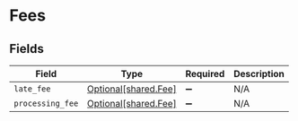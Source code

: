 # Fees


## Fields

| Field                                              | Type                                               | Required                                           | Description                                        |
| -------------------------------------------------- | -------------------------------------------------- | -------------------------------------------------- | -------------------------------------------------- |
| `late_fee`                                         | [Optional[shared.Fee]](../../models/shared/fee.md) | :heavy_minus_sign:                                 | N/A                                                |
| `processing_fee`                                   | [Optional[shared.Fee]](../../models/shared/fee.md) | :heavy_minus_sign:                                 | N/A                                                |